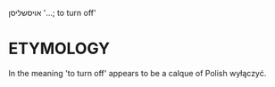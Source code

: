 אויסשליסן
'...; to turn off'

ETYMOLOGY
===========
In the meaning 'to turn off' appears to be a calque of Polish wyłączyć. 